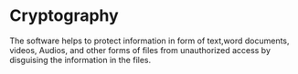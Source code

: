 # Cryptography
The software helps to protect information in form of text,word documents, videos, Audios, and other forms of files from unauthorized access by disguising the information in the files.
